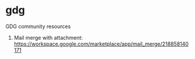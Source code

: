 # gdg
GDG community resources

1. Mail merge with attachment: https://workspace.google.com/marketplace/app/mail_merge/218858140171
